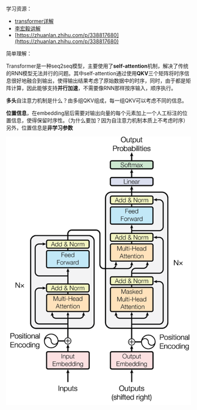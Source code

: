 
学习资源：
- [transformer详解](https://jalammar.github.io/illustrated-transformer/)
- [李宏毅讲解](https://www.youtube.com/watch?v=ugWDIIOHtPA&list=PLJV_el3uVTsOK_ZK5L0Iv_EQoL1JefRL4&index=61)
- [https://zhuanlan.zhihu.com/p/338817680](https://zhuanlan.zhihu.com/p/338817680)

简单理解：

Transformer是一种seq2seq模型，主要使用了**self-attention**机制，解决了传统的RNN模型无法并行的问题。其中self-attention通过使用**QKV**三个矩阵将时序信息很好地融合到输出，使得输出结果考虑了原始数据中的时序，同时，由于都是矩阵计算，因此能够支持**并行加速**，不需要像RNN那样按序输入，顺序执行。

**多头**自注意力机制是什么？由多组QKV组成，每一组QKV可以考虑不同的信息。

**位置信息**，在embedding层后需要对输出向量的每个元素加上一个人工标注的位置信息，使得保留时序性。（为什么要加？因为自注意力机制本质上不考虑时序）另外，位置信息是**非学习参数**

![](Pasted%20image%2020240516154540.png)
